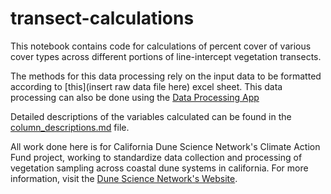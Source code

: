 # transect-calculations
  This notebook contains code for calculations of percent cover of various cover types across different portions of line-intercept vegetation transects.

  The methods for this data processing rely on the input data to be formatted according to [this](insert raw data file here) excel sheet. This data processing can also be done using the [Data Processing App](https://cafdunework-monitoringplantcov.streamlit.app/#ecological-transect-data-processor)

  Detailed descriptions of the variables calculated can be found in the [column_descriptions.md](column_descriptions.md) file. 

  All work done here is for California Dune Science Network's Climate Action Fund project, working to standardize data collection and processing of vegetation sampling across coastal dune systems in california. For more information, visit the [Dune Science Network's Website](https://www.resilientcoastlines.com/). 
